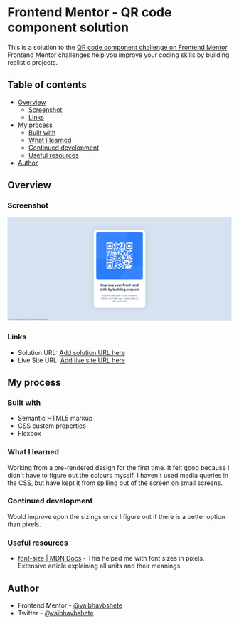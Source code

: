 # Frontend Mentor - QR code component solution

This is a solution to the [QR code component challenge on Frontend Mentor](https://www.frontendmentor.io/challenges/qr-code-component-iux_sIO_H). Frontend Mentor challenges help you improve your coding skills by building realistic projects. 

## Table of contents

- [Overview](#overview)
  - [Screenshot](#screenshot)
  - [Links](#links)
- [My process](#my-process)
  - [Built with](#built-with)
  - [What I learned](#what-i-learned)
  - [Continued development](#continued-development)
  - [Useful resources](#useful-resources)
- [Author](#author)


## Overview

### Screenshot

![](./screenshots/qr-component-solution-sh-web.jpg)

### Links

- Solution URL: [Add solution URL here](https://github.com/vaibhavbshete/frontend-mentor-challenges/qr-code-component)
- Live Site URL: [Add live site URL here](https://vaibhavbshete.github.io/frontend-mentor-challenges/qr-code-component)

## My process

### Built with

- Semantic HTML5 markup
- CSS custom properties
- Flexbox

### What I learned

Working from a pre-rendered design for the first time. It felt good because I didn't have to figure out the colours myself.
I haven't used media queries in the CSS, but have kept it from spilling out of the screen on small screens.

### Continued development

Would improve upon the sizings once I figure out if there is a better option than pixels.

### Useful resources

- [font-size | MDN Docs](https://developer.mozilla.org/en-US/docs/Web/CSS/font-size) - This helped me with font sizes in pixels. Extensive article explaining all units and their meanings.

## Author

- Frontend Mentor - [@vaibhavbshete](https://www.frontendmentor.io/profile/vaibhavbshete)
- Twitter - [@vaibhavbshete](https://www.twitter.com/vaibhavbshete)
